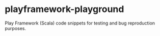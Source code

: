 playframework-playground
========================

Play Framework (Scala) code snippets for testing and bug reproduction purposes.
